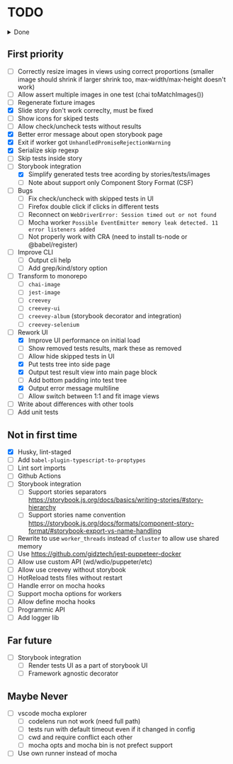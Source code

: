 # TODO

<details>
<summary>Done</summary>

- [x] Test types
- [x] Add binary
- [x] Subscribe on workers ready
- [x] Parallel (need prebuild? worker-farm?)
  - [x] Custom server runner
  - [x] Patch mocha runner with cluster
- [x] Allow customize hooks to non-storybook env
- [x] Defined default config + deep merge
- [x] Build correct `d.ts` files. For now, you should remove require types from `lib/creevey.js` after build.
- [x] Pass `config` to server initialization (use process.cwd())
- [x] Single fork for single browser thread
- [x] Mocha workers for server
- [x] Add test parser
- [x] Selenium keep alive
- [x] Allow start/stop tests
- [x] reconnect to selenium (sending keep-alive)
- [x] subscribe websocket api (status commands)
- [x] websocket api types
- [x] Generate static page in report dir
- [x] Save/Load results in/from report dir (js/json)
- [x] Save images report in multiple runs
- [x] Not graceful exit master process on error in workers
- [x] Add worker timeout and restart it
- [x] ~~Ignore elements from screenshot~~
- [x] Custom mocha reporter for worker
- [x] Allow to use Teamcity reporter
- [x] Add worker ready event
- [x] Support load test files from glob patterns
- [x] Better handle websocket messages
- [x] Allow define sets (test files, address, browsers)
  - [x] Filter tests by path in parser
  - [x] Merge common config with browser config
- [x] Web interface
  - [x] webpack build
  - [x] usage react-ui
  - [x] output tests tree
  - [x] allow start/stop
  - [x] comm with API by test id
  - [x] approve images
  - [x] Offile mode, load report data
  - [x] Output test error message
  - [x] output reported images
  - [x] better images view like github does
    - [x] SlideView
    - [x] BlendView
  - [x] switch images by hotkeys
  - [x] output test status (pending)
  - [x] update/recalc suite status
  - [x] use classnames (emotion)
  - [x] ApprovedRetry
  - [x] Fix incorrect output new images
  - [x] output skipped tests
  - [x] Output test error message
  - [x] Fit large images inside TestResultView
  - [x] Allow view fullscale images
  - [x] Invert expect/actual color
  - [x] Better output test error message
- [x] Test grep regexp dont work with parenthesis
- [x] Don't respect skip flag from report json
- [x] Browser resolution option
- [x] Fix TeamCity reporter `<unknown test name>`
- [x] Output images for Teamcity reporter
- [x] Setup viewport size
- [x] Color output in console
- [x] Server state sync
- [x] Config npmignore files
- [x] Status runner
- [x] Add Storybook for web ui components
- [x] Restart selenium driver on timeout
- [x] Export decorator from creevey
- [x] Improve ts support for creevey (like webpack does)
  - [x] Don't work with ts-node + esnext modules
- [x] Define simple version for browsers
- [x] Simplify types re-export for lib usage
- [x] Calc correct viewport size
- [x] Fix skip/unskip tests between run without delete report dir
- [x] Allow clean approved images
- [x] Generate runtime tests based on stories
- [x] Reload IE page on start (don't handle storybook hotreload)
- [x] Allow leave reason comment for skiped tests
- [x] Update args readme (config, parser, ...)
- [x] Add cli arguments
  - [x] config
  - [x] parser
  - [x] ui
  - [x] reporter
  - [x] update
  - [x] ~~init~~
  - [x] port
- [x] Storybook integration
  - [x] Update to Storybook@5.x
  - [x] Reset mouse position
  - [x] Support sotrybook 3.x-5.x
- [x] Allow Composite images

  </details>

## First priority

- [ ] Correctly resize images in views using correct proportions (smaller image should shrink if larger shrink too, max-width/max-height doesn't work)
- [ ] Allow assert multiple images in one test (chai toMatchImages())
- [ ] Regenerate fixture images
- [x] Slide story don't work correclty, must be fixed
- [ ] Show icons for skiped tests
- [ ] Allow check/uncheck tests without results
- [x] Better error message about open storybook page
- [x] Exit if worker got `UnhandledPromiseRejectionWarning`
- [x] Serialize skip regexp
- [ ] Skip tests inside story
- [ ] Storybook integration
  - [x] Simplify generated tests tree acording by stories/tests/images
  - [ ] Note about support only Component Story Format (CSF)
- [ ] Bugs
  - [ ] Fix check/uncheck with skipped tests in UI
  - [ ] Firefox double click if clicks in different tests
  - [ ] Reconnect on `WebDriverError: Session timed out or not found`
  - [ ] Mocha worker `Possible EventEmitter memory leak detected. 11 error listeners added`
  - [ ] Not properly work with CRA (need to install ts-node or @babel/register)
- [ ] Improve CLI
  - [ ] Output cli help
  - [ ] Add grep/kind/story option
- [ ] Transform to monorepo
  - [ ] `chai-image`
  - [ ] `jest-image`
  - [ ] `creevey`
  - [ ] `creevey-ui`
  - [ ] `creevey-album` (storybook decorator and integration)
  - [ ] `creevey-selenium`
- [ ] Rework UI
  - [x] Improve UI performance on initial load
  - [ ] Show removed tests results, mark these as removed
  - [ ] Allow hide skipped tests in UI
  - [x] Put tests tree into side page
  - [x] Output test result view into main page block
  - [ ] Add bottom padding into test tree
  - [x] Output error message multiline
  - [ ] Allow switch between 1:1 and fit image views
- [ ] Write about differences with other tools
- [ ] Add unit tests

## Not in first time

- [x] Husky, lint-staged
- [ ] Add `babel-plugin-typescript-to-proptypes`
- [ ] Lint sort imports
- [ ] Github Actions
- [ ] Storybook integration
  - [ ] Support stories separators https://storybook.js.org/docs/basics/writing-stories/#story-hierarchy
  - [ ] Support stories name convention https://storybook.js.org/docs/formats/component-story-format/#storybook-export-vs-name-handling
- [ ] Rewrite to use `worker_threads` instead of `cluster` to allow use shared memory
- [ ] Use https://github.com/gidztech/jest-puppeteer-docker
- [ ] Allow use custom API (wd/wdio/puppeter/etc)
- [ ] Allow use creevey without storybook
- [ ] HotReload tests files without restart
- [ ] Handle error on mocha hooks
- [ ] Support mocha options for workers
- [ ] Allow define mocha hooks
- [ ] Programmic API
- [ ] Add logger lib

## Far future

- [ ] Storybook integration
  - [ ] Render tests UI as a part of storybook UI
  - [ ] Framework agnostic decorator

## Maybe Never

- [ ] vscode mocha explorer
  - [ ] codelens run not work (need full path)
  - [ ] tests run with default timeout even if it changed in config
  - [ ] cwd and require conflict each other
  - [ ] mocha opts and mocha bin is not prefect support
- [ ] Use own runner instead of mocha
